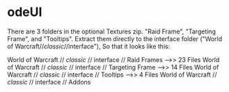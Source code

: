 # odeUI
There are 3 folders in the optional Textures zip. "Raid Frame", "Targeting Frame", and "Tooltips". 
Extract them directly to the interface folder ("World of Warcraft//_classic_//interface"), So that it looks like this:

World of Warcraft // _classic_ // interface // Raid Frames      -->> 23 Files
World of Warcraft // _classic_ // interface // Targeting Frame  -->> 14 Files
World of Warcraft // _classic_ // interface // Tooltips         -->> 4 Files
World of Warcraft // _classic_ // interface // Addons
